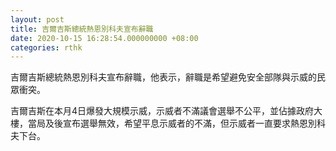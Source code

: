 ```yaml
---
layout: post
title: 吉爾吉斯總統熱恩別科夫宣布辭職
date: 2020-10-15 16:28:54.000000000 +08:00
categories: rthk
---
```


吉爾吉斯總統熱恩別科夫宣布辭職，他表示，辭職是希望避免安全部隊與示威的民眾衝突。

吉爾吉斯在本月4日爆發大規模示威，示威者不滿議會選舉不公平，並佔據政府大樓，當局及後宣布選舉無效，希望平息示威者的不滿，但示威者一直要求熱恩別科夫下台。
